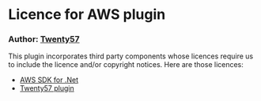 # Licence for AWS plugin

### Author: [Twenty57](http://www.twenty57.com)

This plugin incorporates third party components whose licences require us to include the licence and/or copyright notices. Here are those licences:

- [AWS SDK for .Net](http://aws.amazon.com/apache-2-0/)
- [Twenty57 plugin](https://linx.software/plugins/builtin/licence/)
